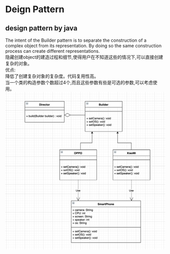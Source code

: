 # Deign Pattern
design pattern by java
------
The intent of the Builder pattern is to separate the construction of a complex object from its representation. By doing 
so the same construction process can create different representations.  
隐藏创建object的建造过程和细节,使得用户在不知道这些的情况下,可以直接创建复杂的对象。  
优点:  
降低了创建复杂对象的复杂度。代码复用性高。  
当一个类的构造参数个数超过4个,而且这些参数有些是可选的参数,可以考虑使用。  
![image](https://github.com/Li2210/deignPatternStudy/blob/master/img/builder-pattern.png)
